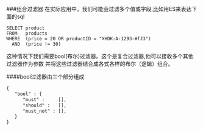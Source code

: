 ###组合过滤器
在实际应用中，我们可能会过滤多个值或字段,比如用ES来表达下面的sql
```
SELECT product
FROM   products
WHERE  (price = 20 OR productID = "XHDK-A-1293-#fJ3")
  AND  (price != 30)
```
这种情况下我们需要bool(布尔)过滤器。这个是复合过滤器,他可以接收多个其他过滤器作为参数
并将这些过滤器结合成各式各样的布尔（逻辑）组合。

####bool过滤器由三个部分组成
```markdown
{
   "bool" : {
      "must" :     [],
      "should" :   [],
      "must_not" : [],
   }
}
```

